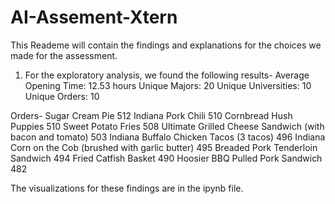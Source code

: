 # AI-Assement-Xtern
This Reademe will contain the findings and explanations for the choices we made for the assessment.

1. For the exploratory analysis, we found the following results-
   Average Opening Time: 12.53 hours
   Unique Majors: 20
   Unique Universities: 10
   Unique Orders: 10

Orders-
   Sugar Cream Pie                                             512
   Indiana Pork Chili                                          510
   Cornbread Hush Puppies                                      510
   Sweet Potato Fries                                          508
   Ultimate Grilled Cheese Sandwich (with bacon and tomato)    503
   Indiana Buffalo Chicken Tacos (3 tacos)                     496
   Indiana Corn on the Cob (brushed with garlic butter)        495
   Breaded Pork Tenderloin Sandwich                            494
   Fried Catfish Basket                                        490
   Hoosier BBQ Pulled Pork Sandwich                            482

The visualizations for these findings are in the ipynb file.
